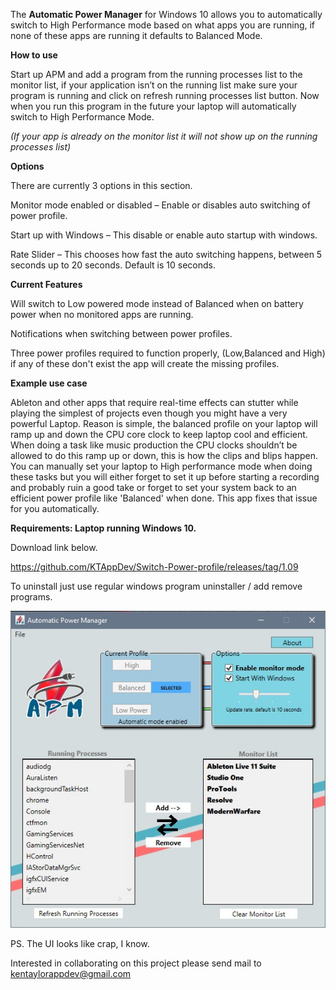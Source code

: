 The <b>Automatic Power Manager</b> for Windows 10 allows you to automatically switch to High Performance mode based on what apps you are running, if none of these apps are running it defaults to Balanced Mode.

<b>How to use</b>

Start up APM and add a program from the running processes list to the monitor list, if your application isn’t on the running list make sure your program is running and click on refresh running processes list button.
Now when you run this program in the future your laptop will automatically switch to High Performance Mode.

<i>(If your app is already on the monitor list it will not show up on the running processes list)</i>

<b>Options</b>

There are currently 3 options in this section.

Monitor mode enabled or disabled – Enable or disables auto switching of power profile.

Start up with Windows – This disable or enable auto startup with windows.

Rate Slider – This chooses how fast the auto switching happens, between 5 seconds up to 20 seconds. Default is 10 seconds.


<b>Current Features</b>

Will switch to Low powered mode instead of Balanced when on battery power when no monitored apps are running.

Notifications when switching between power profiles.

Three power profiles required to function properly, (Low,Balanced and High) if any of these don't exist the app will create the missing profiles.


<b>Example use case</b>

Ableton and other apps that require real-time effects can stutter while playing the simplest of projects even though you might have a very powerful Laptop. 
Reason is simple, the balanced profile on your laptop will ramp up and down the CPU core clock to keep laptop cool and efficient.
When doing a task like music production the CPU clocks shouldn’t be allowed to do this ramp up or down, this is how the clips and blips happen.
You can manually set your laptop to High performance mode when doing these tasks but you will either forget to set it up before starting a recording and probably ruin a good take 
or forget to set your system back to an efficient power profile like 'Balanced' when done. 
This app fixes that issue for you automatically. 

  
<b>Requirements: Laptop running Windows 10.</b>


Download link below.

https://github.com/KTAppDev/Switch-Power-profile/releases/tag/1.09

To uninstall just use regular windows program uninstaller / add remove programs.



![Current look of APM](Screenshot.jpg "APM")

PS. The UI looks like crap, I know.

Interested in collaborating on this project please send mail to kentaylorappdev@gmail.com

